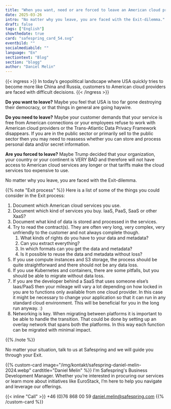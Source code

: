 ```yaml
---
title: "When you want, need or are forced to leave an American cloud provider"
date: 2025-03-26
intro: "No matter why you leave, you are faced with the Exit-dilemma."
draft: false
tags: ["English"]
showthedate: true
card: "safespring_card_54.svg"
eventbild: ""
socialmediabild: ""
language: "En"
sectiontext: "Blog"
section: "blogg"
author: "Daniel Melin"
---
```


{{< ingress >}}
In today’s geopolitical landscape where USA quickly tries to become more like China and Russia, customers to American cloud providers are faced with difficult decisions.
{{< /ingress >}}

**Do you want to leave?** Maybe you feel that USA is too far gone destroying their democracy, or that things in general are going haywire.

**Do you need to leave?** Maybe your customer demands that your service is free from American connections or your employees refuse to work with American cloud providers or the Trans-Atlantic Data Privacy Framework disappears. If you are in the public sector or primarily sell to the public sector then you may need to reassess whether you can store and process personal data and/or secret information.

**Are you forced to leave?** Maybe Trump decided that your organization, your country or your continent is VERY BAD and therefore will not have access to American cloud services any longer or that tariffs make the cloud services too expensive to use.

No matter why you leave, you are faced with the Exit-dilemma.

{{% note "Exit process" %}}
Here is a list of some of the things you could consider in the Exit process:

1. Document which American cloud services you use.
2. Document which kind of services you buy. IaaS, PaaS, SaaS or other XaaS?
3. Document what kind of data is stored and processed in the services.
4. Try to read the contract(s). They are often very long, very complex, very unfriendly to the customer and not always complete though. 
    1. What kinds of rights do you have to your data and metadata? 
    1. Can you extract everything? 
    1. In which formats can you get the data and metadata? 
    1. Is it possible to reuse the data and metadata without loss?
5. If you use compute instances and S3 storage, the process should be quite straightforward and there should not be any data loss.
6. If you use Kubernetes and containers, there are some pitfalls, but you should be able to migrate without data loss.
7. If you are the developer behind a SaaS that uses someone else’s Iaas/PaaS then your mileage will vary a lot depending on how locked in you are to functions only available from one cloud provider. In this case it might be necessary to change your application so that it can run in any standard cloud environment. This will be beneficial for you in the long run anyway. :)
8. Networking is key. When migrating between platforms it is important to be able to handle the transition. That could be done by setting up an overlay network that spans both the platforms. In this way each function can be migrated with minimal impact.

{{% /note %}}

No matter your situation, talk to us at Safespring and we will guide you through your Exit.

{{% custom-card image="/img/kontakt/safespring-daniel-melin-2024.webp" cardtitle="Daniel Melin" %}}
I'm Safespring's Business Development Manager. Whether you’re interested in procuring our services or learn more about initiatives like EuroStack, I’m here to help you navigate and leverage our offerings.

{{< inline "Call" >}} +46 (0)76 868 00 59 
[daniel.melin@safespring.com](mailto:daniel.melin@safespring.com)
{{% /custom-card %}}




